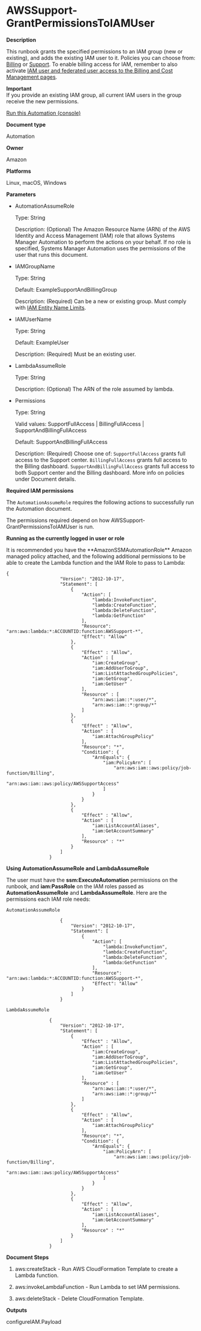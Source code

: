 # AWSSupport\-GrantPermissionsToIAMUser<a name="automation-awssupport-grantpermissionstoiamuser"></a>

 **Description** 

This runbook grants the specified permissions to an IAM group \(new or existing\), and adds the existing IAM user to it\. Policies you can choose from: [Billing](https://console.aws.amazon.com/iam/home?#/policies/arn:aws:iam::aws:policy/job-function/Billing$serviceLevelSummary) or [Support](https://console.aws.amazon.com/iam/home?#/policies/arn:aws:iam::aws:policy/AWSSupportAccess$serviceLevelSummary)\. To enable billing access for IAM, remember to also activate [IAM user and federated user access to the Billing and Cost Management pages](https://docs.aws.amazon.com/console/iam/billing-enable)\.

**Important**  
If you provide an existing IAM group, all current IAM users in the group receive the new permissions\.

[Run this Automation \(console\)](https://console.aws.amazon.com/systems-manager/automation/execute/AWSSupport-GrantPermissionsToIAMUser)

**Document type**

Automation

**Owner**

Amazon

**Platforms**

Linux, macOS, Windows

**Parameters**
+ AutomationAssumeRole

  Type: String

  Description: \(Optional\) The Amazon Resource Name \(ARN\) of the AWS Identity and Access Management \(IAM\) role that allows Systems Manager Automation to perform the actions on your behalf\. If no role is specified, Systems Manager Automation uses the permissions of the user that runs this document\.
+ IAMGroupName

  Type: String

  Default: ExampleSupportAndBillingGroup

  Description: \(Required\) Can be a new or existing group\. Must comply with [IAM Entity Name Limits](https://docs.aws.amazon.com/IAM/latest/UserGuide/reference_iam-limits.html#reference_iam-limits-names)\.
+ IAMUserName

  Type: String

  Default: ExampleUser

  Description: \(Required\) Must be an existing user\.
+ LambdaAssumeRole

  Type: String

  Description: \(Optional\) The ARN of the role assumed by lambda\.
+ Permissions

  Type: String

  Valid values: SupportFullAccess \| BillingFullAccess \| SupportAndBillingFullAccess

  Default: SupportAndBillingFullAccess

  Description: \(Required\) Choose one of: `SupportFullAccess` grants full access to the Support center\. `BillingFullAccess` grants full access to the Billing dashboard\. `SupportAndBillingFullAccess` grants full access to both Support center and the Billing dashboard\. More info on policies under Document details\.

**Required IAM permissions**

The `AutomationAssumeRole` requires the following actions to successfully run the Automation document\.

The permissions required depend on how AWSSupport\-GrantPermissionsToIAMUser is run\. 

 **Running as the currently logged in user or role** 

It is recommended you have the \*\*AmazonSSMAutomationRole\*\* Amazon managed policy attached, and the following additional permissions to be able to create the Lambda function and the IAM Role to pass to Lambda: 

```
{
                    "Version": "2012-10-17",
                    "Statement": [
                        {
                            "Action": [
                                "lambda:InvokeFunction",
                                "lambda:CreateFunction",
                                "lambda:DeleteFunction",
                                "lambda:GetFunction"
                            ],
                            "Resource": "arn:aws:lambda:*:ACCOUNTID:function:AWSSupport-*",
                            "Effect": "Allow"
                        },
                        {
                            "Effect" : "Allow",
                            "Action" : [
                                "iam:CreateGroup",
                                "iam:AddUserToGroup",
                                "iam:ListAttachedGroupPolicies",
                                "iam:GetGroup",
                                "iam:GetUser"
                            ],
                            "Resource" : [
                                "arn:aws:iam::*:user/*",
                                "arn:aws:iam::*:group/*"
                            ]
                        },
                        {
                            "Effect" : "Allow",
                            "Action" : [
                                "iam:AttachGroupPolicy"
                            ],
                            "Resource": "*",
                            "Condition": {
                                "ArnEquals": {
                                    "iam:PolicyArn": [
                                        "arn:aws:iam::aws:policy/job-function/Billing",
                                        "arn:aws:iam::aws:policy/AWSSupportAccess"
                                    ]
                                }
                            }
                        },
                        {
                            "Effect" : "Allow",
                            "Action" : [
                                "iam:ListAccountAliases",
                                "iam:GetAccountSummary"
                            ],
                            "Resource" : "*"
                        }
                    ]
                }
```

 **Using AutomationAssumeRole and LambdaAssumeRole** 

The user must have the **ssm:ExecuteAutomation** permissions on the runbook, and **iam:PassRole** on the IAM roles passed as **AutomationAssumeRole** and **LambdaAssumeRole**\. Here are the permissions each IAM role needs: 

```
AutomationAssumeRole

                    {
                        "Version": "2012-10-17",
                        "Statement": [
                            {
                                "Action": [
                                    "lambda:InvokeFunction",
                                    "lambda:CreateFunction",
                                    "lambda:DeleteFunction",
                                    "lambda:GetFunction"
                                ],
                                "Resource": "arn:aws:lambda:*:ACCOUNTID:function:AWSSupport-*",
                                "Effect": "Allow"
                            }
                        ]
                    }
```

```
LambdaAssumeRole

                {
                    "Version": "2012-10-17",
                    "Statement": [
                        {
                            "Effect" : "Allow",
                            "Action" : [
                                "iam:CreateGroup",
                                "iam:AddUserToGroup",
                                "iam:ListAttachedGroupPolicies",
                                "iam:GetGroup",
                                "iam:GetUser"
                            ],
                            "Resource" : [
                                "arn:aws:iam::*:user/*",
                                "arn:aws:iam::*:group/*"
                            ]
                        },
                        {
                            "Effect" : "Allow",
                            "Action" : [
                                "iam:AttachGroupPolicy"
                            ],
                            "Resource": "*",
                            "Condition": {
                                "ArnEquals": {
                                    "iam:PolicyArn": [
                                        "arn:aws:iam::aws:policy/job-function/Billing",
                                        "arn:aws:iam::aws:policy/AWSSupportAccess"
                                    ]
                                }
                            }
                        },
                        {
                            "Effect" : "Allow",
                            "Action" : [
                                "iam:ListAccountAliases",
                                "iam:GetAccountSummary"
                            ],
                            "Resource" : "*"
                        }
                    ]
                }
```

 **Document Steps** 

1. aws:createStack \- Run AWS CloudFormation Template to create a Lambda function\.

1. aws:invokeLambdaFunction \- Run Lambda to set IAM permissions\.

1. aws:deleteStack \- Delete CloudFormation Template\.

 **Outputs** 

configureIAM\.Payload